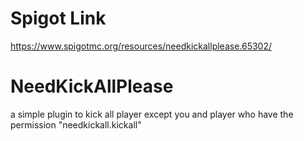 # Spigot Link
https://www.spigotmc.org/resources/needkickallplease.65302/
# NeedKickAllPlease
a simple plugin to kick all player except you and player who have the permission "needkickall.kickall"
